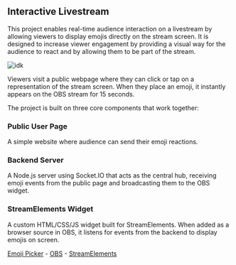 ## Interactive Livestream
This project enables real-time audience interaction on a livestream by allowing viewers to display emojis directly on the stream screen. It is designed to increase viewer engagement by providing a visual way for the audience to react and by allowing them to be part of the stream.

<img src="https://i.imgur.com/Fvw1Z4p.png" alt='idk' />

Viewers visit a public webpage where they can click or tap on a representation of the stream screen. When they place an emoji, it instantly appears on the OBS stream for 15 seconds.

The project is built on three core components that work together:

### Public User Page
A simple website where audience can send their emoji reactions.

### Backend Server
A Node.js server using Socket.IO that acts as the central hub, receiving emoji events from the public page and broadcasting them to the OBS widget.

### StreamElements Widget
A custom HTML/CSS/JS widget built for StreamElements. When added as a browser source in OBS, it listens for events from the backend to display emojis on screen.

[Emoji Picker](https://github.com/missive/emoji-mart) - 
[OBS](https://github.com/obsproject/obs-studio) - 
[StreamElements](https://dev.streamelements.com/docs/api-docs/775038fd4f4a9-stream-elements-custom-widgets)
